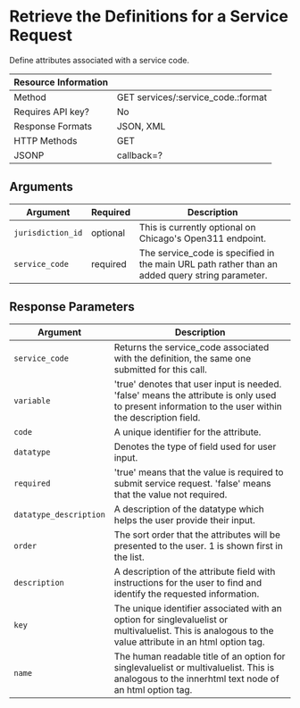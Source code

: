 # Retrieve the Definitions for a Service Request

Define attributes associated with a service code.

| Resource Information |                                    |
|----------------------|------------------------------------|
| Method               | GET services/:service_code.:format |
| Requires API key?    | No                                 |
| Response Formats     | JSON, XML                          |
| HTTP Methods         | GET                                |
| JSONP                | callback=?                         |

## Arguments

|     Argument      | Required |                        Description                        |
|-------------------|----------|-----------------------------------------------------------|
| `jurisdiction_id` | optional | This is currently optional on Chicago's Open311 endpoint. |
| `service_code`    | required | The service_code is specified in the main URL path rather than an added query string parameter. |

## Response Parameters

|     Argument   |                        Description                                     |
|----------------|------------------------------------------------------------------------|
| `service_code` | Returns the service_code associated with the definition, the same one submitted for this call. |
| `variable` | 'true' denotes that user input is needed. 'false' means the attribute is only used to present information to the user within the description field. |
| `code` | A unique identifier for the attribute. |
| `datatype` | Denotes the type of field used for user input. |
| `required` | 'true' means that the value is required to submit service request. 'false' means that the value not required. |
| `datatype_description` | A description of the datatype which helps the user provide their input. |
| `order` | The sort order that the attributes will be presented to the user. 1 is shown first in the list. |
| `description` | A description of the attribute field with instructions for the user to find and identify the requested information. |
| `key` | The unique identifier associated with an option for singlevaluelist or multivaluelist. This is analogous to the value attribute in an html option tag. |
| `name` | The human readable title of an option for singlevaluelist or multivaluelist. This is analogous to the innerhtml text node of an html option tag. |